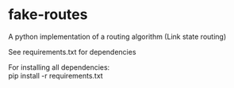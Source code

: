 # fake-routes
A python implementation of a routing algorithm (Link state routing)

See requirements.txt for dependencies

For installing all dependencies:   
pip install -r requirements.txt

